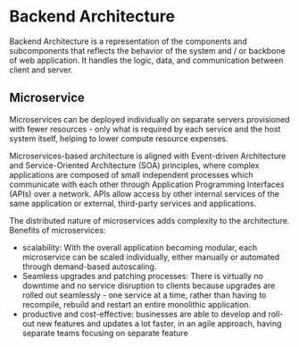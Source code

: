 # Backend Architecture

Backend Architecture is a representation of the components and subcomponents that reflects the behavior of the system and / or backbone of web application. It handles the logic, data, and communication between client and server.

## Microservice

Microservices can be deployed individually on separate servers provisioned with fewer resources - only what is required by each service and the host system itself, helping to lower compute resource expenses.

Microservices-based architecture is aligned with Event-driven Architecture and Service-Oriented Architecture (SOA) principles, where complex applications are composed of small independent processes which communicate with each other through Application Programming Interfaces (APIs) over a network. APIs allow access by other internal services of the same application or external, third-party services and applications.

The distributed nature of microservices adds complexity to the architecture.
Benefits of microservices:

- scalability: With the overall application becoming modular, each microservice can be scaled individually, either manually or automated through demand-based autoscaling.
- Seamless upgrades and patching processes: There is virtually no downtime and no service disruption to clients because upgrades are rolled out seamlessly - one service at a time, rather than having to recompile, rebuild and restart an entire monolithic application.
- productive and cost-effective: businesses are able to develop and roll-out new features and updates a lot faster, in an agile approach, having separate teams focusing on separate feature

##
